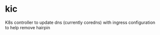 # kic
K8s controller to update dns (currently coredns) with ingress configuration to help remove hairpin 
